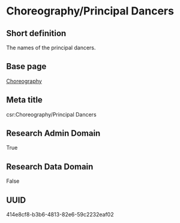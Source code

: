 # Choreography/Principal Dancers
## Short definition
The names of the principal dancers.
## Base page
[Choreography](https://github.com/EuroCRIS/CASRAI-Dictionairies/blob/main/Objects/Choreography.md)
## Meta title
csr:Choreography/Principal Dancers
## Research Admin Domain
True
## Research Data Domain
False
## UUID
414e8cf8-b3b6-4813-82e6-59c2232eaf02
